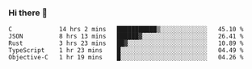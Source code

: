 ### Hi there 👋

<!--
**WShiBin/WShiBin** is a ✨ _special_ ✨ repository because its `README.md` (this file) appears on your GitHub profile.

Here are some ideas to get you started:

- 🔭 I’m currently working on ...
- 🌱 I’m currently learning ...
- 👯 I’m looking to collaborate on ...
- 🤔 I’m looking for help with ...
- 💬 Ask me about ...
- 📫 How to reach me: ...
- 😄 Pronouns: ...
- ⚡ Fun fact: ...
-->

<!--START_SECTION:waka-->
```text
C             14 hrs 2 mins   ███████████▒░░░░░░░░░░░░░   45.10 % 
JSON          8 hrs 13 mins   ██████▓░░░░░░░░░░░░░░░░░░   26.41 % 
Rust          3 hrs 23 mins   ██▓░░░░░░░░░░░░░░░░░░░░░░   10.89 % 
TypeScript    1 hr 23 mins    █░░░░░░░░░░░░░░░░░░░░░░░░   04.49 % 
Objective-C   1 hr 19 mins    █░░░░░░░░░░░░░░░░░░░░░░░░   04.26 % 
```
<!--END_SECTION:waka-->
